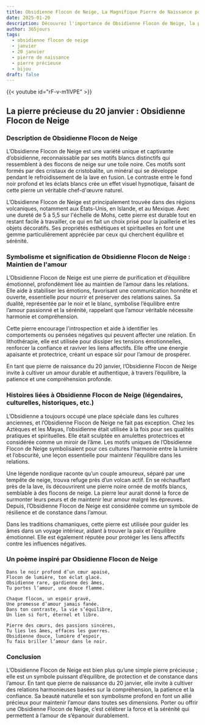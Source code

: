 ```yaml
---
title: Obsidienne Flocon de Neige, La Magnifique Pierre de Naissance pour 20 janvier
date: 2025-01-20
description: Découvrez l'importance de Obsidienne Flocon de Neige, la pierre de naissance du 20 janvier qui symbolise Maintien de l'amour. Laissez sa beauté et sa signification illuminer votre journée.
author: 365jours
tags:
  - obsidienne flocon de neige
  - janvier
  - 20 janvier
  - pierre de naissance
  - pierre précieuse
  - bijou
draft: false
---
```


{{< youtube id="rF-v-m1lVPE" >}}

## La pierre précieuse du 20 janvier : Obsidienne Flocon de Neige

### Description de Obsidienne Flocon de Neige

L’Obsidienne Flocon de Neige est une variété unique et captivante d’obsidienne, reconnaissable par ses motifs blancs distinctifs qui ressemblent à des flocons de neige sur une toile noire. Ces motifs sont formés par des cristaux de cristobalite, un minéral qui se développe pendant le refroidissement de la lave en fusion. Le contraste entre le fond noir profond et les éclats blancs crée un effet visuel hypnotique, faisant de cette pierre un véritable chef-d'œuvre naturel.

L’Obsidienne Flocon de Neige est principalement trouvée dans des régions volcaniques, notamment aux États-Unis, en Islande, et au Mexique. Avec une dureté de 5 à 5,5 sur l'échelle de Mohs, cette pierre est durable tout en restant facile à travailler, ce qui en fait un choix prisé pour la joaillerie et les objets décoratifs. Ses propriétés esthétiques et spirituelles en font une gemme particulièrement appréciée par ceux qui cherchent équilibre et sérénité.

### Symbolisme et signification de Obsidienne Flocon de Neige : Maintien de l'amour

L’Obsidienne Flocon de Neige est une pierre de purification et d’équilibre émotionnel, profondément liée au maintien de l’amour dans les relations. Elle aide à stabiliser les émotions, favorisant une communication honnête et ouverte, essentielle pour nourrir et préserver des relations saines. Sa dualité, représentée par le noir et le blanc, symbolise l’équilibre entre l’amour passionné et la sérénité, rappelant que l’amour véritable nécessite harmonie et compréhension.

Cette pierre encourage l'introspection et aide à identifier les comportements ou pensées négatives qui peuvent affecter une relation. En lithothérapie, elle est utilisée pour dissiper les tensions émotionnelles, renforcer la confiance et raviver les liens affectifs. Elle offre une énergie apaisante et protectrice, créant un espace sûr pour l’amour de prospérer.

En tant que pierre de naissance du 20 janvier, l’Obsidienne Flocon de Neige invite à cultiver un amour durable et authentique, à travers l’équilibre, la patience et une compréhension profonde.

### Histoires liées à Obsidienne Flocon de Neige (légendaires, culturelles, historiques, etc.)

L’Obsidienne a toujours occupé une place spéciale dans les cultures anciennes, et l’Obsidienne Flocon de Neige ne fait pas exception. Chez les Aztèques et les Mayas, l’obsidienne était utilisée à la fois pour ses qualités pratiques et spirituelles. Elle était sculptée en amulettes protectrices et considérée comme un miroir de l’âme. Les motifs uniques de l’Obsidienne Flocon de Neige symbolisaient pour ces cultures l’harmonie entre la lumière et l’obscurité, une leçon essentielle pour maintenir l’équilibre dans les relations.

Une légende nordique raconte qu’un couple amoureux, séparé par une tempête de neige, trouva refuge près d’un volcan actif. En se réchauffant près de la lave, ils découvrirent une pierre noire ornée de motifs blancs, semblable à des flocons de neige. La pierre leur aurait donné la force de surmonter leurs peurs et de maintenir leur amour malgré les épreuves. Depuis, l’Obsidienne Flocon de Neige est considérée comme un symbole de résilience et de constance dans l’amour.

Dans les traditions chamaniques, cette pierre est utilisée pour guider les âmes dans un voyage intérieur, aidant à trouver la paix et l’équilibre émotionnel. Elle est également réputée pour protéger les liens affectifs contre les influences négatives.

### Un poème inspiré par Obsidienne Flocon de Neige

```
Dans le noir profond d’un cœur apaisé,  
Flocon de lumière, ton éclat glacé.  
Obsidienne rare, gardienne des âmes,  
Tu portes l’amour, une douce flamme.

Chaque flocon, un espoir gravé,  
Une promesse d’amour jamais fanée.  
Dans ton contraste, la vie s’équilibre,  
Un lien si fort, éternel et libre.

Pierre des cœurs, des passions sincères,  
Tu lies les âmes, effaces les guerres.  
Obsidienne douce, lumière d’espoir,  
Tu fais briller l’amour dans le noir.  
```

### Conclusion

L’Obsidienne Flocon de Neige est bien plus qu’une simple pierre précieuse ; elle est un symbole puissant d’équilibre, de protection et de constance dans l’amour. En tant que pierre de naissance du 20 janvier, elle invite à cultiver des relations harmonieuses basées sur la compréhension, la patience et la confiance. Sa beauté naturelle et son symbolisme profond en font un allié précieux pour maintenir l’amour dans toutes ses dimensions. Porter ou offrir une Obsidienne Flocon de Neige, c’est célébrer la force et la sérénité qui permettent à l’amour de s’épanouir durablement.